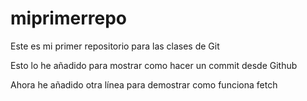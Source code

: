 # miprimerrepo
Este es mi primer repositorio para las clases de Git

Esto lo he añadido para mostrar como hacer un commit desde Github

Ahora he añadido otra línea para demostrar como funciona fetch
